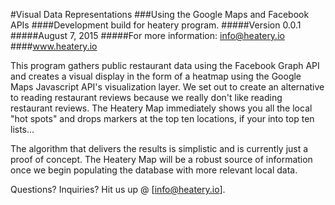 #Visual Data Representations
###Using the Google Maps and Facebook APIs
####Development build for heatery program.
#####Version 0.0.1
#####August 7, 2015
#####For more information: info@heatery.io
####www.heatery.io

This program gathers public restaurant data using the Facebook Graph API and creates a visual display in the form of a heatmap using the Google Maps Javascript API's visualization layer. We set out to create an alternative to reading restaurant reviews because we really don't like reading restaurant reviews. The Heatery Map immediately shows you all the local "hot spots" and drops markers at the top ten locations, if your into top ten lists...

The algorithm that delivers the results is simplistic and is currently just a proof of concept. The Heatery Map will be a robust source of information once we begin populating the database with more relevant local data. 

Questions? Inquiries? Hit us up @ [info@heatery.io].